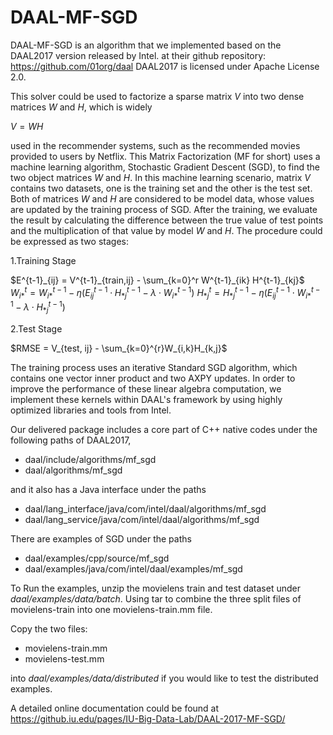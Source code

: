 # DAAL-MF-SGD 

DAAL-MF-SGD is an algorithm that we implemented based on the DAAL2017 version released by Intel. 
at their github repository: https://github.com/01org/daal
DAAL2017 is licensed under Apache License 2.0.

This solver could be used to factorize a sparse matrix $V$ into two dense matrices $W$ and $H$, which is widely

$V = W H$

used in the recommender systems, such as the recommended movies provided to users by Netflix. This Matrix Factorization 
(MF for short) uses a machine learning algorithm, Stochastic Gradient Descent (SGD), to find the two object matrices $W$ and 
$H$. In this machine learning scenario, matrix $V$ contains two datasets, one is the training set and the other is the 
test set. Both of matrices $W$ and $H$ are considered to be model data, whose values are updated by the training process of 
SGD. After the training, we evaluate the result by calculating the difference between the true value of test points and the multiplication
of that value by model $W$ and $H$. The procedure could be expressed as two stages:

1.Training Stage

$E^{t-1}_{ij} = V^{t-1}_{train,ij} - \sum_{k=0}^r W^{t-1}_{ik} H^{t-1}_{kj}$
$W^t_{i*} = W^{t-1}_{i*} - \eta (E^{t-1}_{ij}\cdot H^{t-1}_{*j} - \lambda \cdot W^{t-1}_{i*})$
$H^t_{*j} = H^{t-1}_{*j} - \eta (E^{t-1}_{ij}\cdot W^{t-1}_{i*} - \lambda \cdot H^{t-1}_{*j})$

2.Test Stage

$RMSE = V_{test, ij} - \sum_{k=0}^{r}W_{i,k}H_{k,j}$

The training process uses an iterative Standard SGD algorithm, which contains one vector inner product and two AXPY updates. In order to 
improve the performance of these linear algebra computation, we implement these kernels within DAAL's framework by using highly optimized 
libraries and tools from Intel. 

Our delivered package includes a core part of C++ native codes under the following paths of DAAL2017,

* daal/include/algorithms/mf_sgd
* daal/algorithms/mf_sgd

and it also has a Java interface under the paths 

* daal/lang_interface/java/com/intel/daal/algorithms/mf_sgd
* daal/lang_service/java/com/intel/daal/algorithms/mf_sgd

There are examples of SGD under the paths

* daal/examples/cpp/source/mf_sgd
* daal/examples/java/com/intel/daal/examples/mf_sgd

To Run the examples, unzip the movielens train and test dataset under *daal/examples/data/batch*.
Using tar to combine the three split files of movielens-train into one movielens-train.mm file.

Copy the two files:

* movielens-train.mm
* movielens-test.mm

into *daal/examples/data/distributed* if you would like to test the distributed examples. 

A detailed online documentation could be found at https://github.iu.edu/pages/IU-Big-Data-Lab/DAAL-2017-MF-SGD/


